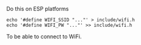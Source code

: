 Do this on ESP platforms

    echo '#define WIFI_SSID "..."' > include/wifi.h
    echo '#define WIFI_PW "..."' >> include/wifi.h

To be able to connect to WiFi.
